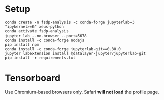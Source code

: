 # Setup

```
conda create -n fsdp-analysis -c conda-forge jupyterlab=3 "ipykernel>=6" xeus-python
conda activate fsdp-analysis
jupyter lab --no-browser --port=5678
conda install -c conda-forge nodejs
pip install npm
conda install -c conda-forge jupyterlab-git==0.30.0
jupyter labextension install @datalayer-jupyter/jupyterlab-git
pip install -r requirements.txt
```

# Tensorboard

Use Chromium-based browsers only. Safari **will not load** the profile page.
